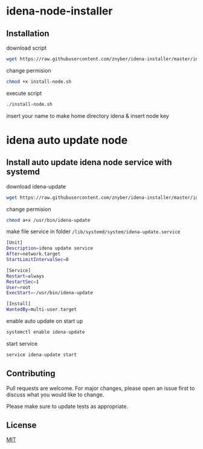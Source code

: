 # idena-node-installer
## Installation

download script 
```bash
wget https://raw.githubusercontent.com/znyber/idena-installer/master/install-node.sh
```
change permision 
```bash
chmod +x install-node.sh
```
execute script
```bash
./install-node.sh
```
insert your name to make home directory idena & insert node key 

# idena auto update node
## Install auto update idena node service with systemd
download idena-update
```bash
wget https://raw.githubusercontent.com/znyber/idena-installer/master/idena-update -O /usr/bin/idena-update
```
change permision
```bash
chmod a+x /usr/bin/idena-update
```
make file service in folder ```/lib/systemd/system/idena-update.service ```
```bash
[Unit]
Description=idena update service
After=network.target
StartLimitIntervalSec=0

[Service]
Restart=always
RestartSec=1
User=root
ExecStart=-/usr/bin/idena-update

[Install]
WantedBy=multi-user.target
```
enable auto update on start up
```bash
systemctl enable idena-update
```
start service 
```bash
service idena-update start
```

## Contributing
Pull requests are welcome. For major changes, please open an issue first to discuss what you would like to change.

Please make sure to update tests as appropriate.

## License
[MIT](https://choosealicense.com/licenses/mit/)

